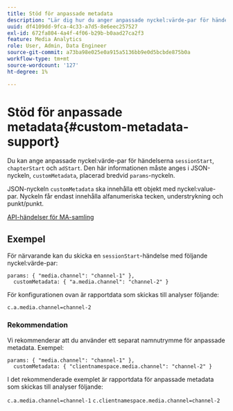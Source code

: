 ```yaml
---
title: Stöd för anpassade metadata
description: "Lär dig hur du anger anpassade nyckel:värde-par för händelserna sessionStart, ChapterStart och adStart."
uuid: df4109dd-9fca-4c33-a7d5-8e6eec257527
exl-id: 672fa804-4a4f-4f06-b29b-b0aad27ca2f3
feature: Media Analytics
role: User, Admin, Data Engineer
source-git-commit: a73ba98e025e0a915a5136bb9e0d5bcbde875b0a
workflow-type: tm+mt
source-wordcount: '127'
ht-degree: 1%

---
```


# Stöd för anpassade metadata{#custom-metadata-support}

Du kan ange anpassade nyckel:värde-par för händelserna `sessionStart`, `chapterStart` och `adStart`. Den här informationen måste anges i JSON-nyckeln, `customMetadata`, placerad bredvid `params`-nyckeln.

JSON-nyckeln `customMetadata` ska innehålla ett objekt med nyckel:value-par. Nyckeln får endast innehålla alfanumeriska tecken, understrykning och punkt/punkt.

[API-händelser för MA-samling](../mc-api-ref/mc-api-events-req.md)

## Exempel

För närvarande kan du skicka en `sessionStart`-händelse med följande nyckel:värde-par:

```
params: { "media.channel": "channel-1" },
  customMetadata: { "a.media.channel": "channel-2" }
```

För konfigurationen ovan är rapportdata som skickas till analyser följande:

`c.a.media.channel=channel-2`

### Rekommendation

Vi rekommenderar att du använder ett separat namnutrymme för anpassade metadata. Exempel:

```
params: { "media.channel": "channel-1" },
  customMetadata: { "clientnamespace.media.channel": "channel-2" }
```

I det rekommenderade exemplet är rapportdata för anpassade metadata som skickas till analyser följande:

`c.a.media.channel=channel-1`
`c.clientnamespace.media.channel=channel-2`
